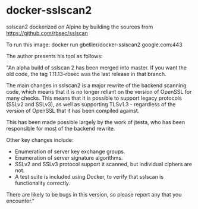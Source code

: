 # docker-sslscan2
sslscan2 dockerized on Alpine by building the sources from https://github.com/rbsec/sslscan

To run this image: docker run gbellier/docker-sslscan2 google.com:443

The author presents his tool as follows:

"An alpha build of sslscan 2 has been merged into master. If you want the old code, the tag 1.11.13-rbsec was the last release in that branch.

The main changes in sslscan2 is a major rewrite of the backend scanning code, which means that it is no longer reliant on the version of OpenSSL for many checks. This means that it is possible to support legacy protocols (SSLv2 and SSLv3), as well as supporting TLSv1.3 - regardless of the version of OpenSSL that it has been compiled against.

This has been made possible largely by the work of jtesta, who has been responsible for most of the backend rewrite.

Other key changes include:
- Enumeration of server key exchange groups.
- Enumeration of server signature algorithms.
- SSLv2 and SSLv3 protocol support it scanned, but individual ciphers are not.
- A test suite is included using Docker, to verify that sslscan is functionality correctly.

There are likely to be bugs in this version, so please report any that you encounter."
